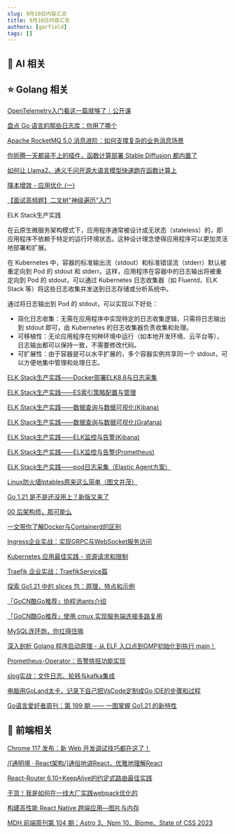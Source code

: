 ```yaml
---
slug: 9月10日内容汇总
title: 9月10日内容汇总
authors: [garfield]
tags: []
---
```


## 🌟 AI 相关



## ⭐️ Golang 相关

[OpenTelemetry入门看这一篇就够了｜公开课](https://mp.weixin.qq.com/s/1efGTalCXGAdkbFZgRaWBA)

[盘点 Go 语言的那些日志库：你用了哪个](https://mp.weixin.qq.com/s/7nK4whfh0Owwhmq_67_eYg)

[Apache RocketMQ 5.0 消息进阶：如何支撑复杂的业务消息场景](https://mp.weixin.qq.com/s/LWrh-H7FLa5tZSAapUqPlQ)

[你折腾一天都装不上的插件，函数计算部署 Stable Diffusion 都内置了](https://mp.weixin.qq.com/s/IfMWpUqSi2Rbhve3Tlm0VQ)

[如何让 Llama2、通义千问开源大语言模型快速跑在函数计算上](https://mp.weixin.qq.com/s/nyLRxREc8yao-UdO9oV72g)

[降本增效 - 应用优化 (一)](https://mp.weixin.qq.com/s/eQnd8ky9LvCzOi4QibR04w)

[【面试高频题】二叉树"神级遍历"入门](https://mp.weixin.qq.com/s/ppVzFbcFB-PFWtyvPSpkVQ)

ELK Stack生产实践

在云原生微服务架构模式下，应用程序通常被设计成无状态（stateless）的，即应用程序不依赖于特定的运行环境状态。这种设计理念使得应用程序可以更加灵活地部署和扩展。

在 Kubernetes 中，容器的标准输出流（stdout）和标准错误流（stderr）默认被重定向到 Pod 的 stdout 和 stderr。这样，应用程序在容器中的日志输出将被重定向到 Pod 的 stdout，可以通过 Kubernetes 日志收集器（如 Fluentd、ELK Stack 等）将这些日志收集并发送到日志存储或分析系统中。

通过将日志输出到 Pod 的 stdout，可以实现以下好处：

- 简化日志收集：无需在应用程序中实现特定的日志收集逻辑，只需将日志输出到 stdout 即可，由 Kubernetes 的日志收集器负责收集和处理。
- 可移植性：无论应用程序在何种环境中运行（如本地开发环境、云平台等），日志输出都可以保持一致，不需要修改代码。
- 可扩展性：由于容器是可以水平扩展的，多个容器实例共享同一个 stdout，可以方便地集中管理和处理日志。

[ELK Stack生产实践——Docker部署ELK8.8与日志采集](https://mp.weixin.qq.com/s/n6ULJJBvfJ4_Sgxdh2WBgA)

[ELK Stack生产实践——ES索引策略配置与管理](https://mp.weixin.qq.com/s/UmEv4e6GCNe6xpnCWabxBA)

[ELK Stack生产实践——数据查询与数据可视化(Kibana)](https://mp.weixin.qq.com/s/4rmcPcyVMxrAwQjt49BITQ)

[ELK Stack生产实践——数据查询与数据可视化(Grafana)](https://mp.weixin.qq.com/s/_8g4wt2cc3pp8rgTbJkIZg)

[ELK Stack生产实践——ELK监控与告警(Kibana)](https://mp.weixin.qq.com/s/cHLofMk6SL6lmdmzkvPXrA)

[ELK Stack生产实践——ELK监控与告警(Prometheus)](https://mp.weixin.qq.com/s/k50ht3S_Wui_qdhuYedyKw)

[ELK Stack生产实践——pod日志采集（Elastic Agent方案）](https://mp.weixin.qq.com/s/OU9hJYciHrw6fO2avZj5WA)

[Linux防火墙Iptables原来这么简单（图文并茂）](https://mp.weixin.qq.com/s/9IFFcaJUGjdRSB-cpsf2BQ)

[Go 1.21 是不是还没用上？新版又来了](https://mp.weixin.qq.com/s/bOvXuDl-h1YTa4i1LlHqWQ)

[00 后架构师，那可能么](https://mp.weixin.qq.com/s/8X-4tFJ7vYjFLTwFwCu2jg)

[一文带你了解Docker与Containerd的区别](https://mp.weixin.qq.com/s/3ogn_Bkw4sj1KpAok-61ng)

[Ingress企业实战：实现GRPC与WebSocket服务访问](https://mp.weixin.qq.com/s/MhbwVmFQpTOpt0mcHVLhgw)

[Kubernetes 应用最佳实践 - 资源请求和限制](https://mp.weixin.qq.com/s/oa9LbDqmC6DGfmbsWQIGGA)

[Traefik 企业实战：TraefikService篇](https://mp.weixin.qq.com/s/MtyG7vxYKo3o9AHrbU1uQQ)

[探索 Go1.21 中的 slices 包：原理，特点和示例](https://mp.weixin.qq.com/s/2tFBe6LH84dZnOcfkgX32w)

[「GoCN酷Go推荐」协程池ants介绍](https://mp.weixin.qq.com/s/wGqwfX8lEifeD_VGcITmHw)

[「GoCN酷Go推荐」使用 cmux 实现服务端连接多路复用](https://mp.weixin.qq.com/s/2cERDCRKlmfHKv8gY324Hg)

[MySQL连环炮，你扛得住嘛](https://mp.weixin.qq.com/s/wrKHFRVgn1aSFYIZ6deVnQ)

[深入剖析 Golang 程序启动原理 - 从 ELF 入口点到GMP初始化到执行 main！](https://mp.weixin.qq.com/s/tgBqY3xYbk5IBzViL9eaiA)

[Prometheus-Operator：告警排班功能实现](https://mp.weixin.qq.com/s/e8s5fWMTDdb-fWlmOPUcNA)

[slog实战：文件日志、轮转与kafka集成](https://mp.weixin.qq.com/s/7jS6E6d578QQIxvWKSux1Q)

[电脑用GoLand太卡，记录下自己把VsCode定制成Go IDE的步骤和过程](https://mp.weixin.qq.com/s/gNQETEVBMOH0US42M0uODg)

[Go语言爱好者周刊：第 199 期 —— 一图掌握 Go1.21 的新特性](https://mp.weixin.qq.com/s/F2t7AFgiHyQbnvWr9Ds9DA)

## 📒 前端相关

[Chrome 117 发布：新 Web 开发调试技巧都在这了！](https://mp.weixin.qq.com/s/Z-8lsdLeTqCeFZ4w2oNBjg)

[/[通明境 · React架构/]通俗地讲React，优雅地理解React](https://mp.weixin.qq.com/s/ganW_F5GhQV-8s9N2y7jaw)

[React-Router 6.10+KeepAlive的约定式路由最佳实践](https://mp.weixin.qq.com/s/daHYuCfstHYqAtscn5T4WQ)

[干货！我是如何在一线大厂实践webpack优化的](https://mp.weixin.qq.com/s/MWf07S5avWzK7vdzhpFsoA)

[构建高性能 React Native 跨端应用—图片与内存](https://mp.weixin.qq.com/s/FMDx36cPxgeLkCMIneV6vg)

[MDH 前端周刊第 104 期：Astro 3、Npm 10、Biome、State of CSS 2023](https://mdhweekly.com/weekly/issue-0104)
